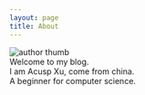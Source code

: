 ```yaml
---
layout: page
title: About
---
```


<img src="{{ site.author.thumb | prepend: site.baseurl }}" alt="author thumb" class="dot">

<div>
  Welcome to my blog.<br />
  I am Acusp Xu, come from china.<br />
  A beginner for computer science.
</div>
